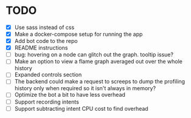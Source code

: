 TODO
=====

* [x] Use sass instead of css
* [x] Make a docker-compose setup for running the app
* [x] Add bot code to the repo
* [x] README instructions
* [ ] bug: hovering on a node can glitch out the graph. tooltip issue?
* [ ] Make an option to view a flame graph averaged out over the whole history
* [ ] Expanded controls section
* [ ] The backend could make a request to screeps to dump the profiling history
      only when required so it isn't always in memory?
* [ ] Optimize the bot a bit to have less overhead
* [ ] Support recording intents
* [ ] Support subtracting intent CPU cost to find overhead
